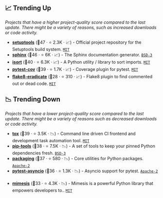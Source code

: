 ## 📈 Trending Up

_Projects that have a higher project-quality score compared to the last update. There might be a variety of reasons, such as increased downloads or code activity._

- <b><a href="https://github.com/pypa/setuptools">setuptools</a></b> (🥇47 ·  ⭐ 2.3K · 📈) - Official project repository for the Setuptools build system. <code><a href="http://bit.ly/34MBwT8">MIT</a></code>
- <b><a href="https://github.com/sphinx-doc/sphinx">sphinx</a></b> (🥇46 ·  ⭐ 6K · 📈) - The Sphinx documentation generator. <code><a href="http://bit.ly/3aKzpTv">BSD-3</a></code> <code><img src="https://www.sphinx-doc.org/en/master/_static/favicon.svg" style="display:inline;" width="13" height="13"></code>
- <b><a href="https://github.com/PyCQA/isort">isort</a></b> (🥈40 ·  ⭐ 6.3K · 📈) - A Python utility / library to sort imports. <code><a href="http://bit.ly/34MBwT8">MIT</a></code>
- <b><a href="https://github.com/pytest-dev/pytest-cov">pytest-cov</a></b> (🥇39 ·  ⭐ 1.7K · 📈) - Coverage plugin for pytest. <code><a href="http://bit.ly/34MBwT8">MIT</a></code> <code><img src="https://docs.pytest.org/en/stable/_static/favicon.png" style="display:inline;" width="13" height="13"></code>
- <b><a href="https://github.com/wemake-services/flake8-eradicate">flake8-eradicate</a></b> (🥈28 ·  ⭐ 310 · 📈) - Flake8 plugin to find commented out or dead code. <code><a href="http://bit.ly/34MBwT8">MIT</a></code> <code><img src="https://cdn.iconscout.com/icon/free/png-256/8-eight-digital-number-numerical-numbers-36025.png" style="display:inline;" width="13" height="13"></code>

## 📉 Trending Down

_Projects that have a lower project-quality score compared to the last update. There might be a variety of reasons such as decreased downloads or code activity._

- <b><a href="https://github.com/tox-dev/tox">tox</a></b> (🥇39 ·  ⭐ 3.5K · 📉) - Command line driven CI frontend and development task automation tool. <code><a href="http://bit.ly/34MBwT8">MIT</a></code> <code><img src="https://docs.pytest.org/en/stable/_static/favicon.png" style="display:inline;" width="13" height="13"></code>
- <b><a href="https://github.com/jazzband/pip-tools">pip-tools</a></b> (🥈38 ·  ⭐ 7.5K · 📉) - A set of tools to keep your pinned Python dependencies fresh. <code><a href="http://bit.ly/3aKzpTv">BSD-3</a></code>
- <b><a href="https://github.com/pypa/packaging">packaging</a></b> (🥈37 ·  ⭐ 580 · 📉) - Core utilities for Python packages. <code><a href="http://bit.ly/3nYMfla">Apache-2</a></code>
- <b><a href="https://github.com/pytest-dev/pytest-asyncio">pytest-asyncio</a></b> (🥈36 ·  ⭐ 1.3K · 📉) - Asyncio support for pytest. <code><a href="http://bit.ly/3nYMfla">Apache-2</a></code> <code><img src="https://docs.pytest.org/en/stable/_static/favicon.png" style="display:inline;" width="13" height="13"></code>
- <b><a href="https://github.com/lk-geimfari/mimesis">mimesis</a></b> (🥈33 ·  ⭐ 4.3K · 📉) - Mimesis is a powerful Python library that empowers developers to.. <code><a href="http://bit.ly/34MBwT8">MIT</a></code>

